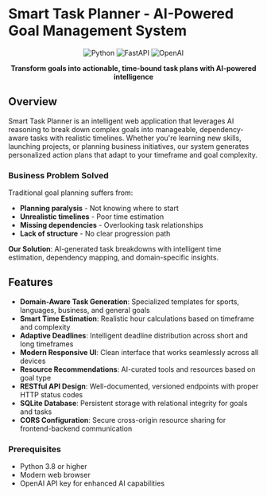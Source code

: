 # Smart Task Planner - AI-Powered Goal Management System

<div align="center">

![Python](https://img.shields.io/badge/Python-3.8+-blue.svg)
![FastAPI](https://img.shields.io/badge/FastAPI-0.104+-green.svg)
![OpenAI](https://img.shields.io/badge/OpenAI-GPT--3.5--turbo-purple.svg)

**Transform goals into actionable, time-bound task plans with AI-powered intelligence**

</div>

## Overview

Smart Task Planner is an intelligent web application that leverages AI reasoning to break down complex goals into manageable, dependency-aware tasks with realistic timelines. Whether you're learning new skills, launching projects, or planning business initiatives, our system generates personalized action plans that adapt to your timeframe and goal complexity.

### Business Problem Solved

Traditional goal planning suffers from:
- **Planning paralysis** - Not knowing where to start
- **Unrealistic timelines** - Poor time estimation
- **Missing dependencies** - Overlooking task relationships
- **Lack of structure** - No clear progression path

**Our Solution**: AI-generated task breakdowns with intelligent time estimation, dependency mapping, and domain-specific insights.

## Features

- **Domain-Aware Task Generation**: Specialized templates for sports, languages, business, and general goals
- **Smart Time Estimation**: Realistic hour calculations based on timeframe and complexity
- **Adaptive Deadlines**: Intelligent deadline distribution across short and long timeframes
- **Modern Responsive UI**: Clean interface that works seamlessly across all devices
- **Resource Recommendations**: AI-curated tools and resources based on goal type
- **RESTful API Design**: Well-documented, versioned endpoints with proper HTTP status codes
- **SQLite Database**: Persistent storage with relational integrity for goals and tasks
- **CORS Configuration**: Secure cross-origin resource sharing for frontend-backend communication


### Prerequisites
- Python 3.8 or higher
- Modern web browser
- OpenAI API key for enhanced AI capabilities
